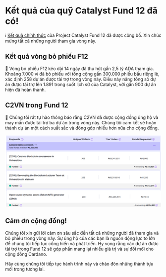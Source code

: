 Kết quả của quỹ Catalyst Fund 12 đã có!
=====================================


ℹ️ [Kết quả chính thức](https://projectcatalyst.io/funds/12/voting-results) của Project Catalyst Fund 12 đã được công bố. Xin chúc mừng tất cả những người tham gia vòng này.

## Kết quả vòng bỏ phiếu F12

🤝 Vòng bỏ phiếu F12 kéo dài 14 ngày đã thu hút gần 2,5 tỷ ADA tham gia. Khoảng 7.000 ví đã bỏ phiếu với tổng cộng gần 300.000 phiếu bầu riêng lẻ, xác định 258 dự án được tài trợ trong vòng này. Điều này nâng tổng số dự án được tài trợ lên 1.891 trong suốt lịch sử của Catalyst, với gần 900 dự án hiện đã hoàn thành.

## C2VN trong Fund 12

🙇 Chúng tôi rất tự hào thông báo rằng C2VN đã được cộng đồng ủng hộ và may mắn được tài trợ ba dự án trong vòng này. Chúng tôi cam kết sẽ hoàn thành dự án một cách xuất sắc và đóng góp nhiều hơn nữa cho cộng đồng.

![img](img/F12-funded.png)

## Cảm ơn cộng đồng!

Chúng tôi xin gửi lời cảm ơn sâu sắc đến tất cả những người đã tham gia và bỏ phiếu trong vòng này. Sự ủng hộ của các bạn là nguồn động lực to lớn để chúng tôi tiếp tục cống hiến và phát triển. Hy vọng rằng các dự án được tài trợ trong Fund 12 sẽ góp phần mang lại nhiều giá trị và sự đổi mới cho cộng đồng Cardano.

Hãy cùng chúng tôi tiếp tục hành trình này và chào đón những thành tựu mới trong tương lai.
